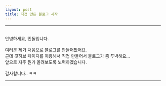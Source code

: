 ```yaml
---
layout: post
title: 직접 만든 블로그 시작
---
```

---
<br>
안녕하세요, 민돌입니다.<br><br>
여러분 제가 처음으로 블로그를 만들어봤어요.<br>
근데 깃허브 페이지를 이용해서 직접 만들어서 블로그가 좀 투박해요...<br>
앞으로 자주 뭔가 올려보도록 노력하겠습니다.<br><br>
감사합니다.. ㅋㅋ<br>

---
